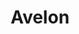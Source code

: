 ---
layout: women
meta: Pink Laced Back Blouse
avail: In-Stock
details: Lace
material: 100% Polyester
size: Fits Small
measure: L 22" W 19"
feature: Lorem ipsum dolor sit amet, consectetur adipiscing elit. Pellentesque at arcu consequat, ultrices velit ac, convallis augue. Sed egestas odio ut felis malesuada, sit amet tempor.
cost: $20.00
title: Avelon
image: blouse-7.jpg
category: blouse
---